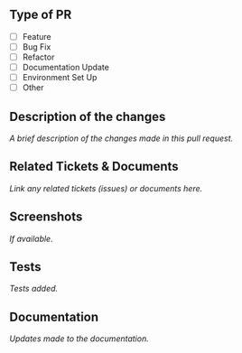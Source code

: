 ## Type of PR
- [ ] Feature
- [ ] Bug Fix
- [ ] Refactor
- [ ] Documentation Update
- [ ] Environment Set Up
- [ ] Other

## Description of the changes
*A brief description of the changes made in this pull request.*

## Related Tickets & Documents
*Link any related tickets (issues) or documents here.*

## Screenshots
*If available.* 

## Tests
*Tests added.*

## Documentation
*Updates made to the documentation.*
